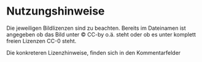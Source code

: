 Nutzungshinweise
======
Die jeweiligen Bildlizenzen sind zu beachten.
Bereits im Dateinamen ist angegeben ob das Bild unter © CC-by o.ä. steht oder ob es unter komplett freien Lizenzen CC-0 steht. 

Die konkreteren Lizenzhinweise, finden sich in den Kommentarfelder

